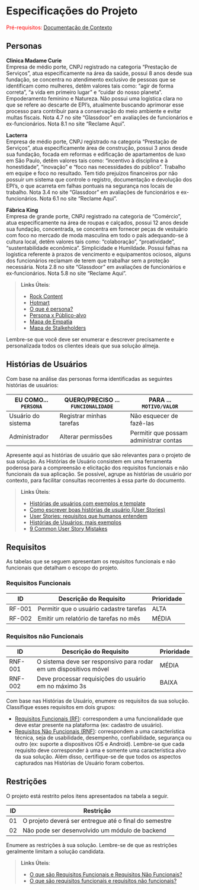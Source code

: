 # Especificações do Projeto

<span style="color:red">Pré-requisitos: <a href="1-Documentação de Contexto.md"> Documentação de Contexto</a></span>


## Personas

**Clinica Madame Curie** <br/>
Empresa de médio porte, CNPJ registrado na categoria “Prestação de Serviços”, atua especificamente na área da saúde, possui 8 anos desde sua fundação, se concentra no atendimento exclusivo de pessoas que se identificam como mulheres, detêm valores tais como: “agir de forma correta”, “a vida em primeiro lugar” e “cuidar do nosso planeta”. Empoderamento feminino e Natureza. Não possui uma logística clara no que se refere ao descarte de EPI’s, atualmente buscando aprimorar esse processo para contribuir para a conservação do meio ambiente e evitar multas fiscais. Nota 4.7 no site “Glassdoor” em avaliações de funcionários e ex-funcionários. Nota 8.1 no site “Reclame Aqui”. 

**Lacterra** <br/>
Empresa de médio porte, CNPJ registrado na categoria “Prestação de Serviços”, atua especificamente área de construção, possui 3 anos desde sua fundação, focada em reformas e edificação de apartamentos de luxo em São Paulo, detêm valores tais como: “incentivo à disciplina e à honestidade”, “inovação” e “foco nas necessidades do público”. Trabalho em equipe e foco no resultado. Tem tido prejuízos financeiros por não possuir um sistema que controle o registro, documentação e devolução dos EPI’s, o que acarreta em falhas pontuais na segurança nos locais de trabalho. Nota 3.4 no site “Glassdoor” em avaliações de funcionários e ex-funcionários. Nota 6.1 no site “Reclame Aqui”. 

**Fábrica King** <br/>
Empresa de grande porte, CNPJ registrado na categoria de “Comércio”, atua especificamente na área de roupas e calçados, possui 12 anos desde sua fundação, concentrada, se concentra em fornecer peças de vestuário com foco no mercado de moda masculina em todo o país adequando-se à cultura local, detêm valores tais como: “colaboração”, “proatividade”, “sustentabilidade econômica”. Simplicidade e Humildade. Possui falhas na logística referente à prazos de vencimento e equipamentos ociosos, alguns dos funcionários reclamam de terem que trabalhar sem a proteção necessária. Nota 2.8 no site “Glassdoor” em avaliações de funcionários e ex-funcionários. Nota 5.8 no site “Reclame Aqui”. 


> **Links Úteis**:
> - [Rock Content](https://rockcontent.com/blog/personas/)
> - [Hotmart](https://blog.hotmart.com/pt-br/como-criar-persona-negocio/)
> - [O que é persona?](https://resultadosdigitais.com.br/blog/persona-o-que-e/)
> - [Persona x Público-alvo](https://flammo.com.br/blog/persona-e-publico-alvo-qual-a-diferenca/)
> - [Mapa de Empatia](https://resultadosdigitais.com.br/blog/mapa-da-empatia/)
> - [Mapa de Stalkeholders](https://www.racecomunicacao.com.br/blog/como-fazer-o-mapeamento-de-stakeholders/)
>
Lembre-se que você deve ser enumerar e descrever precisamente e personalizada todos os clientes ideais que sua solução almeja.

## Histórias de Usuários

Com base na análise das personas forma identificadas as seguintes histórias de usuários:

|EU COMO... `PERSONA`| QUERO/PRECISO ... `FUNCIONALIDADE` |PARA ... `MOTIVO/VALOR`                 |
|--------------------|------------------------------------|----------------------------------------|
|Usuário do sistema  | Registrar minhas tarefas           | Não esquecer de fazê-las               |
|Administrador       | Alterar permissões                 | Permitir que possam administrar contas |

Apresente aqui as histórias de usuário que são relevantes para o projeto de sua solução. As Histórias de Usuário consistem em uma ferramenta poderosa para a compreensão e elicitação dos requisitos funcionais e não funcionais da sua aplicação. Se possível, agrupe as histórias de usuário por contexto, para facilitar consultas recorrentes à essa parte do documento.

> **Links Úteis**:
> - [Histórias de usuários com exemplos e template](https://www.atlassian.com/br/agile/project-management/user-stories)
> - [Como escrever boas histórias de usuário (User Stories)](https://medium.com/vertice/como-escrever-boas-users-stories-hist%C3%B3rias-de-usu%C3%A1rios-b29c75043fac)
> - [User Stories: requisitos que humanos entendem](https://www.luiztools.com.br/post/user-stories-descricao-de-requisitos-que-humanos-entendem/)
> - [Histórias de Usuários: mais exemplos](https://www.reqview.com/doc/user-stories-example.html)
> - [9 Common User Story Mistakes](https://airfocus.com/blog/user-story-mistakes/)

## Requisitos

As tabelas que se seguem apresentam os requisitos funcionais e não funcionais que detalham o escopo do projeto.

### Requisitos Funcionais

|ID    | Descrição do Requisito  | Prioridade |
|------|-----------------------------------------|----|
|RF-001| Permitir que o usuário cadastre tarefas | ALTA | 
|RF-002| Emitir um relatório de tarefas no mês   | MÉDIA |


### Requisitos não Funcionais

|ID     | Descrição do Requisito  |Prioridade |
|-------|-------------------------|----|
|RNF-001| O sistema deve ser responsivo para rodar em um dispositivos móvel | MÉDIA | 
|RNF-002| Deve processar requisições do usuário em no máximo 3s |  BAIXA | 

Com base nas Histórias de Usuário, enumere os requisitos da sua solução. Classifique esses requisitos em dois grupos:

- [Requisitos Funcionais
 (RF)](https://pt.wikipedia.org/wiki/Requisito_funcional):
 correspondem a uma funcionalidade que deve estar presente na
  plataforma (ex: cadastro de usuário).
- [Requisitos Não Funcionais
  (RNF)](https://pt.wikipedia.org/wiki/Requisito_n%C3%A3o_funcional):
  correspondem a uma característica técnica, seja de usabilidade,
  desempenho, confiabilidade, segurança ou outro (ex: suporte a
  dispositivos iOS e Android).
Lembre-se que cada requisito deve corresponder à uma e somente uma
característica alvo da sua solução. Além disso, certifique-se de que
todos os aspectos capturados nas Histórias de Usuário foram cobertos.

## Restrições

O projeto está restrito pelos itens apresentados na tabela a seguir.

|ID| Restrição                                             |
|--|-------------------------------------------------------|
|01| O projeto deverá ser entregue até o final do semestre |
|02| Não pode ser desenvolvido um módulo de backend        |


Enumere as restrições à sua solução. Lembre-se de que as restrições geralmente limitam a solução candidata.

> **Links Úteis**:
> - [O que são Requisitos Funcionais e Requisitos Não Funcionais?](https://codificar.com.br/requisitos-funcionais-nao-funcionais/)
> - [O que são requisitos funcionais e requisitos não funcionais?](https://analisederequisitos.com.br/requisitos-funcionais-e-requisitos-nao-funcionais-o-que-sao/)
